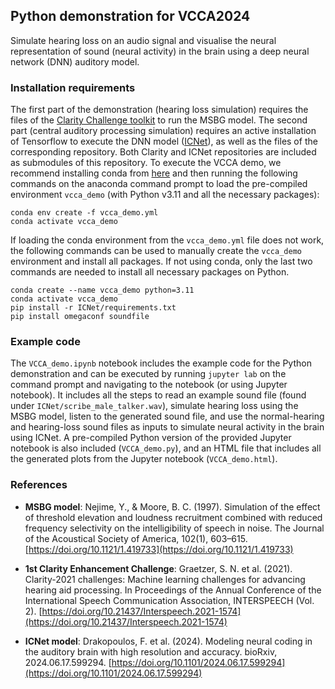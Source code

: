 ## Python demonstration for VCCA2024

Simulate hearing loss on an audio signal and visualise the neural representation of sound (neural activity) in the brain using a deep neural network (DNN) auditory model. 

### Installation requirements

The first part of the demonstration (hearing loss simulation) requires the files of the [Clarity Challenge toolkit](https://github.com/claritychallenge/clarity) to run the MSBG model. The second part (central auditory processing simulation) requires an active installation of Tensorflow to execute the DNN model ([ICNet](https://github.com/fotisdr/ICNet)), as well as the files of the corresponding repository. Both Clarity and ICNet repositories are included as submodules of this repository. To execute the VCCA demo, we recommend installing conda from [here](https://www.anaconda.com/download) and then running the following commands on the anaconda command prompt to load the pre-compiled environment `vcca_demo` (with Python v3.11 and all the necessary packages):

```
conda env create -f vcca_demo.yml
conda activate vcca_demo
```

If loading the conda environment from the `vcca_demo.yml` file does not work, the following commands can be used to manually create the `vcca_demo` environment and install all packages. If not using conda, only the last two commands are needed to install all necessary packages on Python. 

```
conda create --name vcca_demo python=3.11
conda activate vcca_demo
pip install -r ICNet/requirements.txt
pip install omegaconf soundfile
```

### Example code

The `VCCA_demo.ipynb` notebook includes the example code for the Python demonstration and can be executed by running `jupyter lab` on the command prompt and navigating to the notebook (or using Jupyter notebook). It includes all the steps to read an example sound file (found under `ICNet/scribe_male_talker.wav`), simulate hearing loss using the MSBG model, listen to the generated sound file, and use the normal-hearing and hearing-loss sound files as inputs to simulate neural activity in the brain using ICNet. A pre-compiled Python version of the provided Jupyter notebook is also included (`VCCA_demo.py`), and an HTML file that includes all the generated plots from the Jupyter notebook (`VCCA_demo.html`).

### References

- **MSBG model**: Nejime, Y., & Moore, B. C. (1997). Simulation of the effect of threshold elevation and loudness recruitment combined with reduced frequency selectivity on the intelligibility of speech in noise. The Journal of the Acoustical Society of America, 102(1), 603–615. [https://doi.org/10.1121/1.419733](https://doi.org/10.1121/1.419733)

- **1st Clarity Enhancement Challenge**: Graetzer, S. N. et al. (2021). Clarity-2021 challenges: Machine learning challenges for advancing hearing aid processing. In Proceedings of the Annual Conference of the International Speech Communication Association, INTERSPEECH (Vol. 2). [https://doi.org/10.21437/Interspeech.2021-1574](https://doi.org/10.21437/Interspeech.2021-1574)

- **ICNet model**: Drakopoulos, F. et al. (2024). Modeling neural coding in the auditory brain with high resolution and accuracy. bioRxiv, 2024.06.17.599294. [https://doi.org/10.1101/2024.06.17.599294](https://doi.org/10.1101/2024.06.17.599294)
